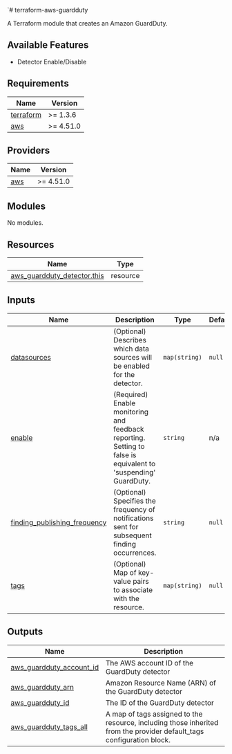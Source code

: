 `# terraform-aws-guardduty

A Terraform module that creates an Amazon GuardDuty.

## Available Features

- Detector Enable/Disable

<!-- BEGIN_TF_DOCS -->
## Requirements

| Name | Version |
|------|---------|
| <a name="requirement_terraform"></a> [terraform](#requirement\_terraform) | >= 1.3.6 |
| <a name="requirement_aws"></a> [aws](#requirement\_aws) | >= 4.51.0 |

## Providers

| Name | Version |
|------|---------|
| <a name="provider_aws"></a> [aws](#provider\_aws) | >= 4.51.0 |

## Modules

No modules.

## Resources

| Name | Type |
|------|------|
| [aws_guardduty_detector.this](https://registry.terraform.io/providers/hashicorp/aws/latest/docs/resources/guardduty_detector) | resource |

## Inputs

| Name | Description | Type | Default | Required |
|------|-------------|------|---------|:--------:|
| <a name="input_datasources"></a> [datasources](#input\_datasources) | (Optional) Describes which data sources will be enabled for the detector. | `map(string)` | `null` | no |
| <a name="input_enable"></a> [enable](#input\_enable) | (Required) Enable monitoring and feedback reporting. Setting to false is equivalent to 'suspending' GuardDuty. | `string` | n/a | yes |
| <a name="input_finding_publishing_frequency"></a> [finding\_publishing\_frequency](#input\_finding\_publishing\_frequency) | (Optional) Specifies the frequency of notifications sent for subsequent finding occurrences. | `string` | `null` | no |
| <a name="input_tags"></a> [tags](#input\_tags) | (Optional) Map of key-value pairs to associate with the resource. | `map(string)` | `null` | no |

## Outputs

| Name | Description |
|------|-------------|
| <a name="output_aws_guardduty_account_id"></a> [aws\_guardduty\_account\_id](#output\_aws\_guardduty\_account\_id) | The AWS account ID of the GuardDuty detector |
| <a name="output_aws_guardduty_arn"></a> [aws\_guardduty\_arn](#output\_aws\_guardduty\_arn) | Amazon Resource Name (ARN) of the GuardDuty detector |
| <a name="output_aws_guardduty_id"></a> [aws\_guardduty\_id](#output\_aws\_guardduty\_id) | The ID of the GuardDuty detector |
| <a name="output_aws_guardduty_tags_all"></a> [aws\_guardduty\_tags\_all](#output\_aws\_guardduty\_tags\_all) | A map of tags assigned to the resource, including those inherited from the provider default\_tags configuration block. |
<!-- END_TF_DOCS -->